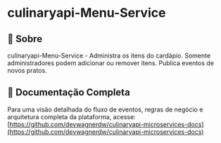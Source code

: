 # culinaryapi-Menu-Service

## 📄 Sobre

culinaryapi-Menu-Service - Administra os itens do cardápio. Somente administradores podem adicionar ou remover itens. Publica eventos de novos pratos.

## 🔗 Documentação Completa

Para uma visão detalhada do fluxo de eventos, regras de negócio e arquitetura completa da plataforma, acesse:  
[https://github.com/devwagnerdw/culinaryapi-microservices-docs](https://github.com/devwagnerdw/culinaryapi-microservices-docs)
